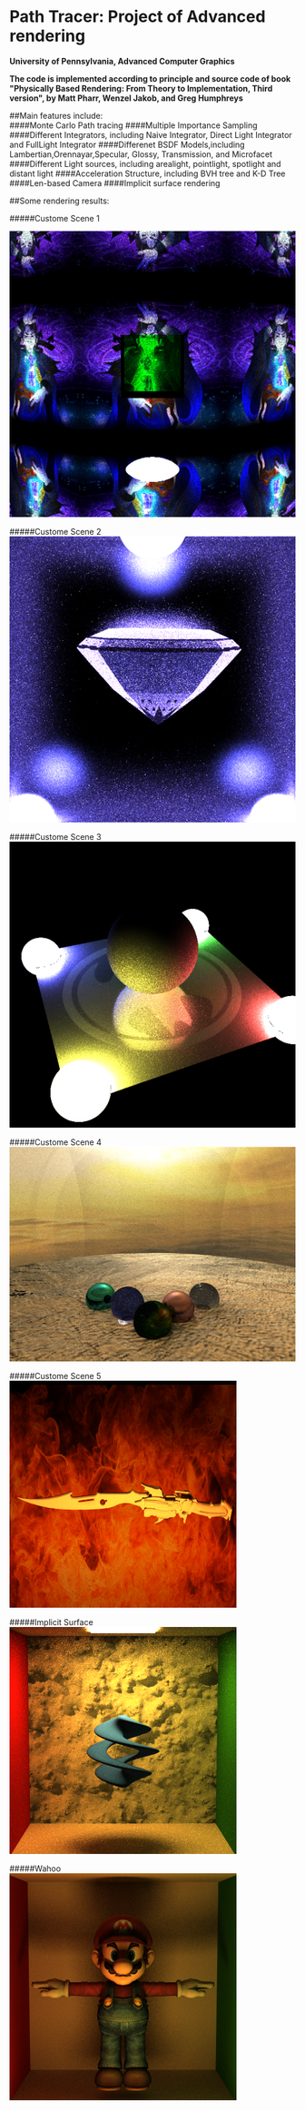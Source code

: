 Path Tracer: Project of Advanced rendering
======================

**University of Pennsylvania, Advanced Computer Graphics**

**The code is implemented according to principle and source code of book "Physically Based Rendering: From Theory to Implementation, Third version", by Matt Pharr, Wenzel Jakob, and Greg Humphreys**

##Main features include:     
####Monte Carlo Path tracing 
####Multiple Importance Sampling
####Different Integrators, including Naive Integrator, Direct Light Integrator and FullLight Integrator
####Differenet BSDF Models,including Lambertian,Orennayar,Specular, Glossy, Transmission, and Microfacet
####Different Light sources, including arealight, pointlight, spotlight and distant light
####Acceleration Structure, including BVH tree and K-D Tree  
####Len-based Camera
####Implicit surface rendering

##Some rendering results:

#####Custome Scene 1        
          
![](./render_result/PT_Custom1.png)
            
#####Custome Scene 2                                     
![](./render_result/PT_Custom2.png)      
            
#####Custome Scene 3                                     
![](./render_result/PT_Custom3.png)               
              
#####Custome Scene 4                                     
![](./render_result/PT_Custom4.png)            
            
#####Custome Scene 5                                     
![](./render_result/PT_Sword_400_samples.png)     
         
#####Implicit Surface                                     
![](./render_result/PT_TwistTorus.png)                
                   
#####Wahoo                                     
![](./render_result/PT_wahoo_100_samples(BVH).png)                              
            
